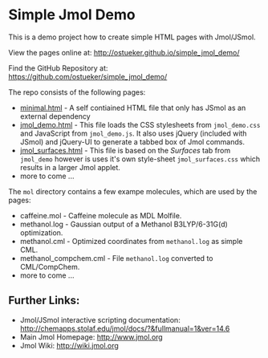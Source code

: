 # Simple Jmol Demo

This is a demo project how to create simple HTML pages with Jmol/JSmol.

View the pages online at: <http://ostueker.github.io/simple_jmol_demo/>

Find the GitHub Repository at: <https://github.com/ostueker/simple_jmol_demo/>

The repo consists of the following pages:

  * [minimal.html](minimal.html) -
    A self contiained HTML file that only has JSmol as an external dependency
  * [jmol_demo.html](jmol_demo.html) - 
    This file loads the CSS stylesheets from `jmol_demo.css` and JavaScript 
    from `jmol_demo.js`. It also uses jQuery (included with JSmol) and 
    jQuery-UI to generate a tabbed box of Jmol commands.  
  * [jmol_surfaces.html](jmol_surfaces.html) - 
    This file is based on the *Surfaces* tab from `jmol_demo` however is uses 
    it's own style-sheet `jmol_surfaces.css` which results in a larger Jmol applet.
  * more to come ...

The `mol` directory contains a few exampe molecules, which are used 
by the pages:

  * caffeine.mol   - Caffeine molecule as MDL Molfile.
  * methanol.log   - Gaussian output of a Methanol B3LYP/6-31G(d) optimization.
  * methanol.cml   - Optimized coordinates from `methanol.log` as simple CML.
  * methanol_compchem.cml - File `methanol.log` converted to CML/CompChem.
  * more to come ...

## Further Links:

 * Jmol/JSmol interactive scripting documentation:  
   <http://chemapps.stolaf.edu/jmol/docs/?&fullmanual=1&ver=14.6>
 * Main Jmol Homepage: <http://www.jmol.org>
 * Jmol Wiki:          <http://wiki.jmol.org>
